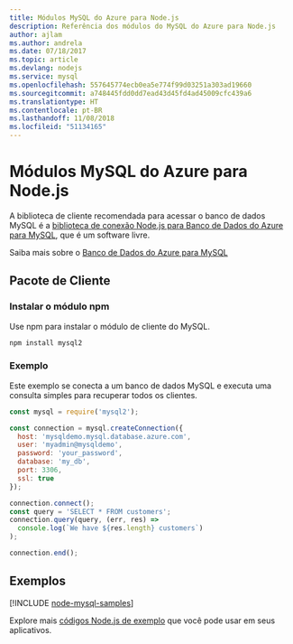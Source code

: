 ```yaml
---
title: Módulos MySQL do Azure para Node.js
description: Referência dos módulos do MySQL do Azure para Node.js
author: ajlam
ms.author: andrela
ms.date: 07/18/2017
ms.topic: article
ms.devlang: nodejs
ms.service: mysql
ms.openlocfilehash: 557645774ecb0ea5e774f99d03251a303ad19660
ms.sourcegitcommit: a748445fdd0dd7ead43d45fd4ad45009cfc439a6
ms.translationtype: HT
ms.contentlocale: pt-BR
ms.lasthandoff: 11/08/2018
ms.locfileid: "51134165"
---
```

# <a name="azure-mysql-modules-for-nodejs"></a>Módulos MySQL do Azure para Node.js

A biblioteca de cliente recomendada para acessar o banco de dados MySQL é a [biblioteca de conexão Node.js para Banco de Dados do Azure para MySQL](https://github.com/sidorares/node-mysql2), que é um software livre. 

Saiba mais sobre o [Banco de Dados do Azure para MySQL](https://docs.microsoft.com/azure/MySQL/)

## <a name="client-package"></a>Pacote de Cliente

### <a name="install-the-npm-module"></a>Instalar o módulo npm

Use npm para instalar o módulo de cliente do MySQL.

```bash
npm install mysql2
```   

### <a name="example"></a>Exemplo

Este exemplo se conecta a um banco de dados MySQL e executa uma consulta simples para recuperar todos os clientes.

```javascript
const mysql = require('mysql2');

const connection = mysql.createConnection({
  host: 'mysqldemo.mysql.database.azure.com',
  user: 'myadmin@mysqldemo',
  password: 'your_password',
  database: 'my_db',
  port: 3306,
  ssl: true
});

connection.connect();
const query = 'SELECT * FROM customers';
connection.query(query, (err, res) =>
  console.log(`We have ${res.length} customers`)
);

connection.end();
```

## <a name="samples"></a>Exemplos

[!INCLUDE [node-mysql-samples](../docs-ref-conceptual/includes/mysql-samples.md)]

Explore mais [códigos Node.js de exemplo](https://azure.microsoft.com/resources/samples/?platform=nodejs) que você pode usar em seus aplicativos.
